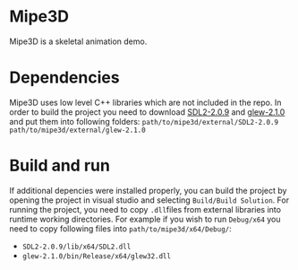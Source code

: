 # Mipe3D
Mipe3D is a skeletal animation demo.
# Dependencies
Mipe3D uses low level C++ libraries which are not included in the repo. In order to build the project you need to download [SDL2-2.0.9](https://www.libsdl.org/release/SDL2-devel-2.0.9-VC.zip) and [glew-2.1.0](https://sourceforge.net/projects/glew/files/glew/2.1.0/glew-2.1.0-win32.zip/download) and put them into following folders:
`path/to/mipe3d/external/SDL2-2.0.9`
`path/to/mipe3d/external/glew-2.1.0`
# Build and run
If additional depencies were installed properly, you can build the project by opening the project in visual studio and selecting `Build/Build Solution`. For running the project, you need to copy `.dll`files from external libraries into runtime working directories. For example if you wish to run `Debug/x64` you need to copy following files into `path/to/mipe3d/x64/Debug/`:
* `SDL2-2.0.9/lib/x64/SDL2.dll`
* `glew-2.1.0/bin/Release/x64/glew32.dll` 
